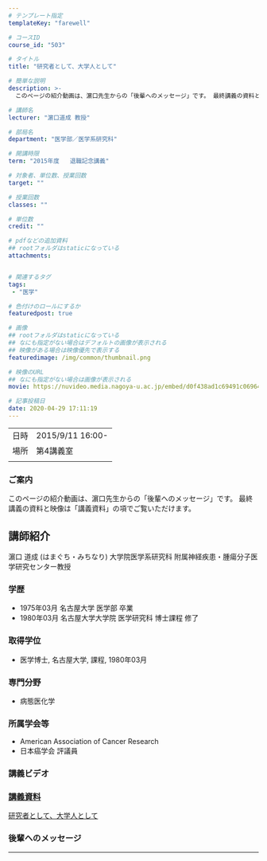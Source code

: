 ```yaml
---
# テンプレート指定
templateKey: "farewell"

# コースID
course_id: "503"

# タイトル
title: "研究者として、大学人として"

# 簡単な説明
description: >-
  このページの紹介動画は、濵口先生からの「後輩へのメッセージ」です。 最終講義の資料と映像は「講義資料」の項でご覧いただけます。 ....

# 講師名
lecturer: "濵口道成 教授"

# 部局名
department: "医学部／医学系研究科"

# 開講時限
term: "2015年度	退職記念講義"

# 対象者、単位数、授業回数
target: ""

# 授業回数
classes: ""

# 単位数
credit: ""

# pdfなどの追加資料
## rootフォルダはstaticになっている
attachments:


# 関連するタグ
tags:
 - "医学"

# 色付けのロールにするか
featuredpost: true

# 画像
## rootフォルダはstaticになっている
## なにも指定がない場合はデフォルトの画像が表示される
## 映像がある場合は映像優先で表示する
featuredimage: /img/common/thumbnail.png

# 映像のURL
## なにも指定がない場合は画像が表示される
movie: https://nuvideo.media.nagoya-u.ac.jp/embed/d0f438ad1c69491c06964631feadb80688c6a3b1

# 記事投稿日
date: 2020-04-29 17:11:19
---
```


|   |   |
|---|---|
| 日時 | 2015/9/11  16:00- |
| 場所 | 第4講義室 |
|   |   |


### ご案内

このページの紹介動画は、濵口先生からの「後輩へのメッセージ」です。 最終講義の資料と映像は「講義資料」の項でご覧いただけます。


## 講師紹介

濵口 道成 (はまぐち・みちなり) 大学院医学系研究科 附属神経疾患・腫瘍分子医学研究センター教授

### 学歴

* 1975年03月 名古屋大学 医学部 卒業
* 1980年03月 名古屋大学大学院 医学研究科 博士課程 修了

### 取得学位

* 医学博士, 名古屋大学, 課程, 1980年03月

### 専門分野

* 病態医化学

### 所属学会等

* American Association of Cancer Research
* 日本癌学会 評議員


### 講義ビデオ

<a href="https://nuvideo.media.nagoya-u.ac.jp/embed/d0f438ad1c69491c06964631feadb80688c6a3b1" width="640" height="360" frameborder="0" allowfullscreen></iframe>

### 講義資料

[研究者として、大学人として](https://ocw.nagoya-u.jp/files/503/fw2015hamaguchi-sumi.pdf) 


### 後輩へのメッセージ

<a target="blank" href="https://nuvideo.media.nagoya-u.ac.jp/embed/40f62b3ba5feeca7f98da7c2ab11e2a806ad45e5" width="640" height="360" frameborder="0" allowfullscreen></iframe>

-----